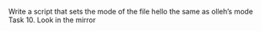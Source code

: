 Write a script that sets the mode of the file hello the same as olleh’s mode
Task 10. Look in the mirror
